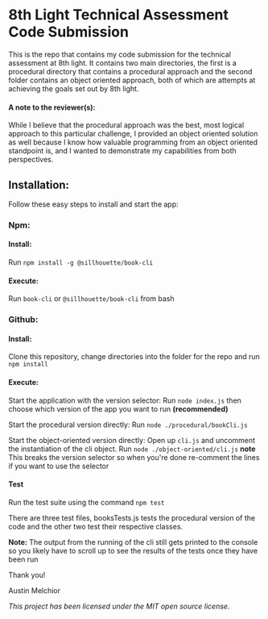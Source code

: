 # 8th Light Technical Assessment Code Submission

This is the repo that contains my code submission for the technical assessment at 8th light. It contains two main directories, the first is a procedural directory that contains a procedural approach and the second folder contains an object oriented approach, both of which are attempts at achieving the goals set out by 8th light.

#### A note to the reviewer(s):

While I believe that the procedural approach was the best, most logical approach to this particular challenge, I provided an object oriented solution as well because I know how valuable programming from an object oriented standpoint is, and I wanted to demonstrate my capabilities from both perspectives.

## Installation:

Follow these easy steps to install and start the app:

### Npm:

#### Install:

Run `npm install -g @sillhouette/book-cli`

#### Execute:

Run `book-cli` or `@sillhouette/book-cli` from bash

### Github:

#### Install:

Clone this repository, change directories into the folder for the repo and run `npm install`

#### Execute:

Start the application with the version selector: Run `node index.js` then choose which version of the app you want to run **(recommended)**

Start the procedural version directly: Run `node ./procedural/bookCli.js`

Start the object-oriented version directly: Open up `cli.js` and uncomment the instantiation of the cli object. Run `node ./object-oriented/cli.js` **note** This breaks the version selector so when you're done re-comment the lines if you want to use the selector

#### Test

Run the test suite using the command `npm test`

There are three test files, booksTests.js tests the procedural version of the code and the other two test their respective classes.

**Note:** The output from the running of the cli still gets printed to the console so you likely have to scroll up to see the results of the tests once they have been run

Thank you!

Austin Melchior

_This project has been licensed under the MIT open source license._
